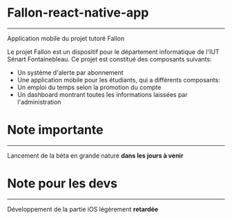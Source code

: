 # Fallon-react-native-app
-------------------------

Application mobile du projet tutoré Fallon

Le projet Fallon est un dispositif pour le département informatique de l'IUT Sénart Fontainebleau.
Ce projet est constitué des composants suivants:

* Un système d'alerte par abonnement
* Une application mobile pour les étudiants, qui a différents composants:
 * Un emploi du temps selon la promotion du compte
 * Un dashboard montrant toutes les informations laissées par l'administration

 # Note importante
 -----------------

 Lancement de la béta en grande nature __dans les jours à venir__

 # Note pour les devs
 --------------------

 Développement de la partie iOS légèrement __retardée__
